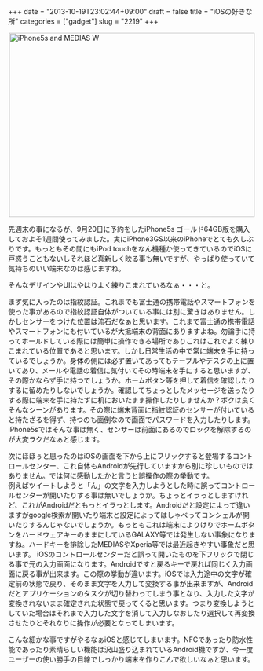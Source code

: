 +++
date = "2013-10-19T23:02:44+09:00"
draft = false
title = "iOSの好きな所"
categories = ["gadget"]
slug = "2219"
+++

<p><a title="View 'iPhone5s and MEDIAS W' on Flickr.com" href="https://www.flickr.com/photos/30749043@N07/10361418916"><img style="display: block; margin-left: auto; margin-right: auto;" title="iPhone5s and MEDIAS W" src="https://farm8.staticflickr.com/7397/10361418916_0b1e57492b.jpg" alt="iPhone5s and MEDIAS W" width="500" height="375" border="0" /></a></p>
<p>先週末の事になるが、9月20日に予約をしたiPhone5s ゴールド64GB版を購入しておよそ1週間使ってみました。実にiPhone3GS以来のiPhoneでとても久しぶりです。もっともその間にもiPod touchをなん機種か使ってきているのでiOSに戸惑うこともないしそれほど真新しく映る事も無いですが、やっぱり使っていて気持ちのいい端末なのは感じますね。</p>
<p>そんなデザインやUIはやはりよく練りこまれているなぁ・・・と。</p>
<p>まず気に入ったのは指紋認証。これまでも富士通の携帯電話やスマートフォンを使った事があるので指紋認証自体がついている事には別に驚きはありません。しかしセンサーをつけた位置は流石だなぁと思います。これまで富士通の携帯電話やスマートフォンにも付いているが大抵端末の背面にありますよね。勿論手に持ってホールドしている際には簡単に操作できる場所でありこれはこれでよく練りこまれている位置であると思います。しかし日常生活の中で常に端末を手に持っているでしょうか。身体の側には必ず置いてあってもテーブルやデスクの上に置いてあり、メールや電話の着信に気付いてその時端末を手にすると思いますが、その際かならず手に持つでしょうか。ホームボタン等を押して着信を確認したりするに留めたりしないでしょうか。確認してちょっとしたメッセージを送ったりする際に端末を手に持たずに机においたまま操作したりしませんか？ボクは良くそんなシーンがあります。その際に端末背面に指紋認証のセンサーが付いていると持たざるを得ず、持つのも面倒なので画面でパスワードを入力したりします。iPhone5sではそんな事は無く、センサーは前面にあるのでロックを解除するのが大変ラクだなぁと感じます。</p>
<p>次にほほぅと思ったのはiOSの画面を下から上にフリックすると登場するコントロールセンター、これ自体もAndroidが先行していますから別に珍しいものではありません。では何に感動したかと言うと誤操作の際の挙動です。<br />例えばツイートしようと「ん」の文字を入力しようとした時に誤ってコントロールセンターが開いたりする事は無いでしょうか。ちょっとイラっとしますけれど、これがAndroidだともっとイラっとします。Androidだと設定によって違いますがgoogle検索が開いたり端末と設定によってはしゃべってコンシェルが開いたりするんじゃないでしょうか。もっともこれは端末によりけりでホームボタンをハードウェアキーのままにしているGALAXY等では発生しない事象になりますね。ハードキーを排除したMEDIASやXperia等では最近起きやすい事象だと思います。
 iOSのコントロールセンターだと誤って開いたものを下フリックで閉じる事で元の入力画面になります。Androidですと戻るキーで戻れば同じく入力画面に戻る事が出来ます。この際の挙動が違います。iOSでは入力途中の文字が確定前の状態で戻り、そのまま文字を入力して変換する事が出来ますが、Androidだとアプリケーションのタスクが切り替わってしまう事となり、入力した文字が変換されないまま確定された状態で戻ってくると思います。つまり変換しようとしていた場合はそれまで入力した文字を消して入力しなおしたり選択して再変換させたりとそれなりに操作が必要となってしまいます。</p>
<p>こんな細かな事ですがやるなぁiOSと感じてしまいます。NFCであったり防水性能であったり素晴らしい機能は沢山盛り込まれているAndroid機ですが、今一度ユーザーの使い勝手の目線でしっかり端末を作りこんで欲しいなぁと思います。</p>
